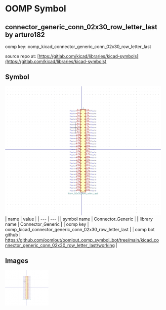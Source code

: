 # OOMP Symbol  
## connector_generic_conn_02x30_row_letter_last  by arturo182  
  
oomp key: oomp_kicad_connector_generic_conn_02x30_row_letter_last  
  
source repo at: [https://gitlab.com/kicad/libraries/kicad-symbols](https://gitlab.com/kicad/libraries/kicad-symbols)  
## Symbol  
  
[![working.png](working_600.png)](working.png)  
| name | value | 
| --- | --- | 
| symbol name | Connector_Generic | 
| library name | Connector_Generic | 
| oomp key | oomp_kicad_connector_generic_conn_02x30_row_letter_last | 
| oomp bot github | https://github.com/oomlout/oomlout_oomp_symbol_bot/tree/main/kicad_connector_generic_conn_02x30_row_letter_last/working | 
## Images  
  
[![working.png](working_140.png)](working.png)  

